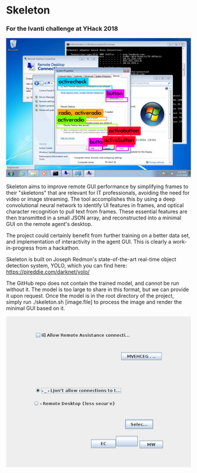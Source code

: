 # Skeleton
### For the Ivanti challenge at YHack 2018

![predictions](/predictions.png)

Skeleton aims to improve remote GUI performance by simplifying frames to their "skeletons" that are relevant for IT professionals, avoiding the need for video or image streaming. The tool accomplishes this by using a deep convolutional neural network to identify UI features in frames, and optical character recognition to pull text from frames. These essential features are then transmitted in a small JSON array, and reconstructed into a minimal GUI on the remote agent's desktop.

The project could certainly benefit from further training on a better data set, and implementation of interactivity in the agent GUI. This is clearly a work-in-progress from a hackathon.

Skeleton is built on Joseph Redmon's state-of-the-art real-time object detection system, YOLO, which you can find here: https://pjreddie.com/darknet/yolo/

The GitHub repo does not contain the trained model, and cannot be run without it. 
The model is too large to share in this format, but we can provide it upon request. 
Once the model is in the root directory of the project, simply run ./skeleton.sh [image.file] to process the image and render the minimal GUI based on it.

![minimal GUI](/minimalgui.png)
